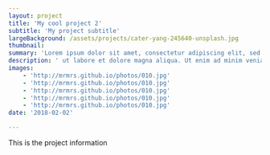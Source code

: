```yaml
---
layout: project
title: 'My cool project 2'
subtitle: 'My project subtitle'
largeBackground: /assets/projects/cater-yang-245640-unsplash.jpg
thumbnail:
summary: 'Lorem ipsum dolor sit amet, consectetur adipiscing elit, sed do eiusmod tempor incididunt'
description: ' ut labore et dolore magna aliqua. Ut enim ad minim veniam, quis nostrud exercitation ullamco laboris nisi ut aliquip ex ea commodo consequat. Duis aute irure dolor in reprehenderit in voluptate velit esse cillum dolore eu fugiat nulla pariatur. Excepteur sint occaecat cupidatat non proident, sunt in culpa qui officia deserunt mollit anim id est laborum.'
images:
    - 'http://mrmrs.github.io/photos/010.jpg'
    - 'http://mrmrs.github.io/photos/010.jpg'
    - 'http://mrmrs.github.io/photos/010.jpg'
    - 'http://mrmrs.github.io/photos/010.jpg'
    - 'http://mrmrs.github.io/photos/010.jpg'
date: '2018-02-02'

---
```


This is the project information